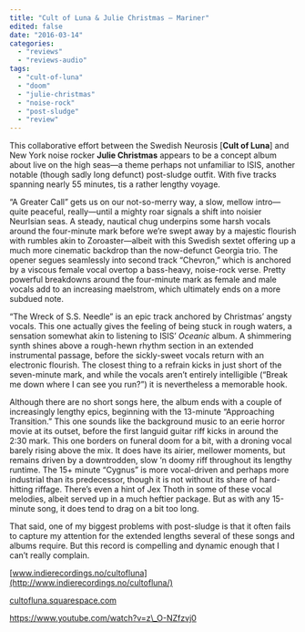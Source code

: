 ```yaml
---
title: "Cult of Luna & Julie Christmas – Mariner"
edited: false
date: "2016-03-14"
categories:
  - "reviews"
  - "reviews-audio"
tags:
  - "cult-of-luna"
  - "doom"
  - "julie-christmas"
  - "noise-rock"
  - "post-sludge"
  - "review"
---
```


This collaborative effort between the Swedish Neurosis \[**Cult of Luna**\] and New York noise rocker **Julie Christmas** appears to be a concept album about live on the high seas—a theme perhaps not unfamiliar to ISIS, another notable (though sadly long defunct) post-sludge outfit. With five tracks spanning nearly 55 minutes, tis a rather lengthy voyage.

“A Greater Call” gets us on our not-so-merry way, a slow, mellow intro—quite peaceful, really—until a mighty roar signals a shift into noisier NeurIsian seas. A steady, nautical chug underpins some harsh vocals around the four-minute mark before we’re swept away by a majestic flourish with rumbles akin to Zoroaster—albeit with this Swedish sextet offering up a much more cinematic backdrop than the now-defunct Georgia trio. The opener segues seamlessly into second track “Chevron,” which is anchored by a viscous female vocal overtop a bass-heavy, noise-rock verse. Pretty powerful breakdowns around the four-minute mark as female and male vocals add to an increasing maelstrom, which ultimately ends on a more subdued note.

“The Wreck of S.S. Needle” is an epic track anchored by Christmas’ angsty vocals. This one actually gives the feeling of being stuck in rough waters, a sensation somewhat akin to listening to ISIS’ _Oceanic_ album. A shimmering synth shines above a rough-hewn rhythm section in an extended instrumental passage, before the sickly-sweet vocals return with an electronic flourish. The closest thing to a refrain kicks in just short of the seven-minute mark, and while the vocals aren’t entirely intelligible (“Break me down where I can see you run?”) it is nevertheless a memorable hook.

Although there are no short songs here, the album ends with a couple of increasingly lengthy epics, beginning with the 13-minute “Approaching Transition.” This one sounds like the background music to an eerie horror movie at its outset, before the first languid guitar riff kicks in around the 2:30 mark. This one borders on funeral doom for a bit, with a droning vocal barely rising above the mix. It does have its airier, mellower moments, but remains driven by a downtrodden, slow ‘n doomy riff throughout its lengthy runtime. The 15+ minute “Cygnus” is more vocal-driven and perhaps more industrial than its predecessor, though it is not without its share of hard-hitting riffage. There’s even a hint of Jex Thoth in some of these vocal melodies, albeit served up in a much heftier package. But as with any 15-minute song, it does tend to drag on a bit too long.

That said, one of my biggest problems with post-sludge is that it often fails to capture my attention for the extended lengths several of these songs and albums require. But this record is compelling and dynamic enough that I can’t really complain.

[www.indierecordings.no/cultofluna](http://www.indierecordings.no/cultofluna/)

[cultofluna.squarespace.com](http://cultofluna.squarespace.com/)

https://www.youtube.com/watch?v=z\_O-NZfzvj0
